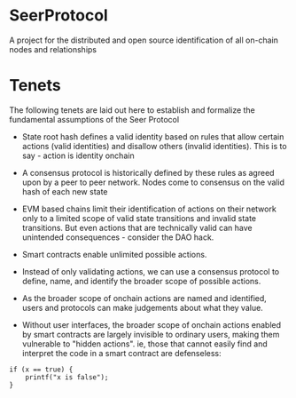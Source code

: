 # SeerProtocol

A project for the distributed and open source identification of all on-chain nodes and relationships

# Tenets

The following tenets are laid out here to establish and formalize the fundamental assumptions of the Seer Protocol

- State root hash defines a valid identity based on rules that allow certain actions (valid identities) and disallow others (invalid identities). This is to say - action is identity onchain

- A consensus protocol is historically defined by these rules as agreed upon by a peer to peer network. Nodes come to consensus on the valid hash of each new state

- EVM based chains limit their identification of actions on their network only to a limited scope of valid state transitions and invalid state transitions. But even actions that are technically valid can have unintended consequences - consider the DAO hack.

- Smart contracts enable unlimited possible actions.

- Instead of only validating actions, we can use a consensus protocol to define, name, and identify the broader scope of possible actions.

- As the broader scope of onchain actions are named and identified, users and protocols can make judgements about what they value.

- Without user interfaces, the broader scope of onchain actions enabled by smart contracts are largely invisible to ordinary users, making them vulnerable to "hidden actions". ie, those that cannot easily find and interpret the code in a smart contract are defenseless:

```
if (x == true) {
    printf("x is false");
}
```
